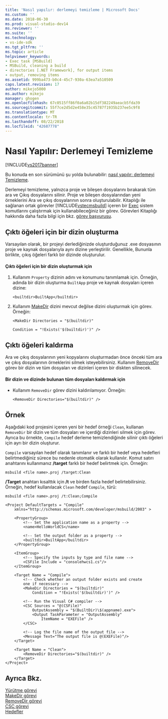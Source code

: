 ```yaml
---
title: 'Nasıl yapılır: derlemeyi temizleme | Microsoft Docs'
ms.custom: ''
ms.date: 2018-06-30
ms.prod: visual-studio-dev14
ms.reviewer: ''
ms.suite: ''
ms.technology:
- vs-ide-sdk
ms.tgt_pltfrm: ''
ms.topic: article
helpviewer_keywords:
- Exec task [MSBuild]
- MSBuild, cleaning a build
- directories [.NET Framework], for output items
- output, removing items
ms.assetid: 999ba473-b0c4-45c7-930a-63ea7a510509
caps.latest.revision: 17
author: mikejo5000
ms.author: mikejo
manager: ghogen
ms.openlocfilehash: 67c0515ff86f0a6a02b15df382249aeacb5fda39
ms.sourcegitcommit: 55f7ce2d5d2e458e35c45787f1935b237ee5c9f8
ms.translationtype: MT
ms.contentlocale: tr-TR
ms.lasthandoff: 08/22/2018
ms.locfileid: "42687778"
---
```

# <a name="how-to-clean-a-build"></a>Nasıl Yapılır: Derlemeyi Temizleme
[!INCLUDE[vs2017banner](../includes/vs2017banner.md)]

Bu konuda en son sürümünü şu yolda bulunabilir: [nasıl yapılır: derlemeyi Temizleme](https://docs.microsoft.com/visualstudio/msbuild/how-to-clean-a-build).  
  
  
Derlemeyi temizleme, yalnızca proje ve bileşen dosyalarını bırakarak tüm ara ve Çıkış dosyalarını silinir. Proje ve bileşen dosyalarından yeni örneklerini Ara ve çıkış dosyalarının sonra oluşturulabilir. Kitaplığı ile sağlanan ortak görevler [!INCLUDE[vstecmsbuild](../includes/vstecmsbuild-md.md)] içeren bir [Exec](../msbuild/exec-task.md) sistem komutlarını çalıştırmak için kullanabileceğiniz bir görev. Görevleri Kitaplığı hakkında daha fazla bilgi için bkz. [görev başvurusu](../msbuild/msbuild-task-reference.md).  
  
## <a name="creating-a-directory-for-output-items"></a>Çıktı öğeleri için bir dizin oluşturma  
 Varsayılan olarak, bir projeyi derlediğinizde oluşturduğunuz .exe dosyasının proje ve kaynak dosyalarıyla aynı dizine yerleştirilir. Genellikle, Bununla birlikte, çıkış öğeleri farklı bir dizinde oluşturulur.  
  
#### <a name="to-create-a-directory-for-output-items"></a>Çıktı öğeleri için bir dizin oluşturmak için  
  
1.  Kullanım `Property` dizinin adını ve konumunu tanımlamak için. Örneğin, adında bir dizin oluşturma `BuiltApp` proje ve kaynak dosyaları içeren dizine:  
  
     `<builtdir>BuiltApp</builtdir>`  
  
2.  Kullanım [MakeDir](../msbuild/makedir-task.md) dizini mevcut değilse dizini oluşturmak için görev. Örneğin:  
  
     `<MakeDir Directories = "$(builtdir)"`  
  
     `Condition = "!Exists('$(builtdir)')" />`  
  
## <a name="removing-the-output-items"></a>Çıktı öğeleri kaldırma  
 Ara ve çıkış dosyalarının yeni kopyalarını oluşturmadan önce önceki tüm ara ve çıkış dosyalarının örneklerini silmek isteyebilirsiniz. Kullanım [RemoveDir](../msbuild/removedir-task.md) görev bir dizin ve tüm dosyaları ve dizinleri içeren bir diskten silinecek.  
  
#### <a name="to-remove-a-directory-and-all-files-contained-in-the-directory"></a>Bir dizin ve dizinde bulunan tüm dosyaları kaldırmak için  
  
-   Kullanım `RemoveDir` görev dizini kaldırılamıyor. Örneğin:  
  
     `<RemoveDir Directories="$(builtdir)" />`  
  
## <a name="example"></a>Örnek  
 Aşağıdaki kod projesini içeren yeni bir hedef örneği `Clean`, kullanan `RemoveDir` bir dizin ve tüm dosyaları ve içerdiği dizinleri silmek için görev. Ayrıca bu örnekte, `Compile` hedef derleme temizlendiğinde silinir çıktı öğeleri için ayrı bir dizin oluşturur.  
  
 `Compile` varsayılan hedef olarak tanımlanır ve farklı bir hedef veya hedefleri belirtmediğiniz sürece bu nedenle otomatik olarak kullanılır. Komut satırı anahtarını kullanmanız **/target** farklı bir hedef belirtmek için. Örneğin:  
  
 `msbuild <file name>.proj /target:Clean`  
  
 **/Target** anahtarı kısalttık için **/t** ve birden fazla hedef belirtebilirsiniz. Örneğin, hedef kullanılacak `Clean` hedef `Compile`, türü:  
  
 `msbuild <file name>.proj /t:Clean;Compile`  
  
```  
<Project DefaultTargets = "Compile"  
    xmlns="http://schemas.microsoft.com/developer/msbuild/2003" >  
  
    <PropertyGroup>  
        <!-- Set the application name as a property -->  
        <name>HelloWorldCS</name>  
  
        <!-- Set the output folder as a property -->  
        <builtdir>BuiltApp</builtdir>  
    </PropertyGroup>  
  
    <ItemGroup>  
        <!-- Specify the inputs by type and file name -->  
        <CSFile Include = "consolehwcs1.cs"/>  
    </ItemGroup>  
  
    <Target Name = "Compile">  
        <!-- Check whether an output folder exists and create  
        one if necessary -->  
        <MakeDir Directories = "$(builtdir)"   
            Condition = "!Exists('$(builtdir)')" />  
  
        <!-- Run the Visual C# compiler -->  
        <CSC Sources = "@(CSFile)"   
            OutputAssembly = "$(BuiltDir)\$(appname).exe">  
            <Output TaskParameter = "OutputAssembly"  
                ItemName = "EXEFile" />  
        </CSC>  
  
        <!-- Log the file name of the output file -->  
        <Message Text="The output file is @(EXEFile)"/>  
    </Target>  
  
    <Target Name = "Clean">  
        <RemoveDir Directories="$(builtdir)" />  
    </Target>  
</Project>  
```  
  
## <a name="see-also"></a>Ayrıca Bkz.  
 [Yürütme görevi](../msbuild/exec-task.md)   
 [MakeDir görevi](../msbuild/makedir-task.md)   
 [RemoveDir görevi](../msbuild/removedir-task.md)   
 [CSC görevi](../msbuild/csc-task.md)   
 [Hedefler](../msbuild/msbuild-targets.md)



